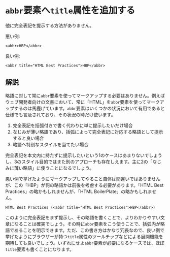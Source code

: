 # `abbr`要素へ`title`属性を追加する

他に完全表記を提示する方法がありません。

悪い例:

    <abbr>HBP</abbr>

良い例:

    <abbr title="HTML Best Practices">HBP</abbr>


## 解説

略語に対して常に`abbr`要素を使ってマークアップする必要はありません。例えばウェブ開発者向けの文書において、常に「HTML」を`abbr`要素を使ってマークアップするのは馬鹿げています。`abbr`要素はいくつかの状況において有用であると仕様でも言及されており、その状況の時だけ使います。

1. 完全表記を括弧付きで書く代わりに単に提示したいだけ場合
2. なじみが薄い略語であり、括弧によって完全表記に対応する略語として提示すると良い場合
3. 略語へ特別なスタイルを当てたい場合

完全表記を本文内に持たずに提示したいという1のケースはあまりないでしょうし、3のスタイル目的ではまた別のアプローチも存在しえます。主に2の「なじみに薄い略語」に使うことになるでしょう。

悪い例で挙げたようにマークアップしてやること自体は間違いではありませんが、この「HBP」が何の略語かは前後を考慮する必要があります。「HTML Best Practices」の略かもしれませんが、「HTML BoilerPlate」の略かもしれません。

    HTML Best Practices (<abbr title="HTML Best Practices">HBP</abbr>)

このように完全表記をまず提示し、その略語を書くことで、よりわかりやすい文章になることは確実でしょう。その時に`abbr`要素をこう使うことで、括弧内が略語であることを明示できます。ただ、この書き方はかなり冗長なので、良い例で挙げたようにブラウザーが持つ`title`属性のツールチップなどによる展開機能を期待しても良いでしょう。いずれにせよ`abbr`要素が必要になるケースでは、ほぼ`title`要素も書くことになります。
